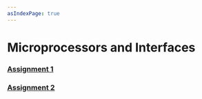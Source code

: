 ```yaml
---
asIndexPage: true
---
```


# Microprocessors and Interfaces

### [Assignment 1](./mi/assignment-1)
### [Assignment 2](./mi/assignment-2)
